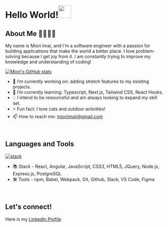 # Hello World!<img src="https://raw.githubusercontent.com/MartinHeinz/MartinHeinz/master/wave.gif" width="40px">
## About Me 👩🏻‍💻✨
My name is Miori Imai, and I'm a software engineer with a passion for building applications that make the world a better place. I love problem-solving because I get joy from it. I am constantly trying to improve my knowledge and understanding of coding!


[![Miori's GitHub stats](https://github-readme-stats-git-masterrstaa-rickstaa.vercel.app/api?username=mioriimai&show_icons=true&theme=vue&count_private=true&hide=stars)](https://github.com/anuraghazra/github-readme-stats)

 
* 🔭 I’m currently working on: adding stretch features to my existing projects.
* 🌱 I’m currently learning: Typescript, Next.js, Tailwind CSS, React Hooks.
* 💡 I intend to be resourceful and am always looking to expand my skill set.
* ⚡ Fun fact: I love cats and outdoor activities!
* 📫 How to reach me: mioriimaii@gmail.com
<br/>

## Languages and Tools
 [![stack](https://skillicons.dev/icons?i=js,html,css,react,nodejs,express,jquery,postgres,babel,webpack,angular,git,github,vscode,figma)](https://skillicons.dev)

* 📚 Stack - React, Angular, JavaScript, CSS3, HTML5, JQuery, Node.js, Express.js, PostgreSQL
* 🛠️ Tools - npm, Babel, Webpack, Git, Github, Slack, VS Code, Figma
<br/>

## Let's connect!
Here is my [LinkedIn Profile](https://www.linkedin.com/in/miori-imai/)




<!--
**mioriimai/mioriimai** is a ✨ _special_ ✨ repository because its `README.md` (this file) appears on your GitHub profile.

Here are some ideas to get you started:

- 🔭 I’m currently working on ...
- 🌱 I’m currently learning ...
- 👯 I’m looking to collaborate on ...
- 🤔 I’m looking for help with ...
- 💬 Ask me about ...
- 📫 How to reach me: ...
- 😄 Pronouns: ...
- ⚡ Fun fact: ...
-->
